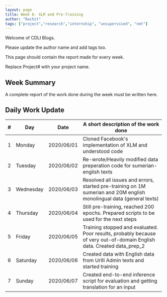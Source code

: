 ```yaml
---
layout: page
title: Week 6- XLM and Pre-Training
author: "Rachit"
tags: ["project","research","internship", "unsupervised", "nmt"]
---
```

Welcome of CDLI Blogs.

Please update the author name and add tags too. 

This page should contain the report made for every week.

Replace Project# with your project name.

## Week Summary

A complete report of the work done during the week must be written here. 


## Daily Work Update

|\#|Day|Date|A short description of the work done|  
|---	|---	|---	|---	|  
|1   	| Monday 	|   2020/06/01	|  Cloned Facebook's implementation of XLM and understood code 	|  
|2   	| Tuesday  	|   2020/06/02	|  Re-wrote/Heavily modified data preperation code for sumerian-english texts 	|  
|3   	| Wednesday  	|  2020/06/03 	|  Resolved all issues and errors, started pre-training on 1M sumerian and 20M english monolingual data (general texts)	|  
|4   	| Thursday  	|   2020/06/04	|  Still pre-training, reached 200 epochs. Prepared scripts to be used for the next steps 	|  
|5   	| Friday  	|   2020/06/05	|  Training stopped and evaluated. Poor results, probably because of very out-of-domain English data. Created data_prep_2 	|  
|6   	| Saturday  	|   2020/06/06	|  Created data with English data from UrIII Admin texts and started training	|  
|7   	| Sunday  	|   2020/06/07	|  Created end-to-end inference script for evaluation and getting translation for an input	|  
